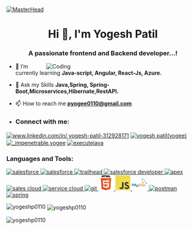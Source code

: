 [![MasterHead](https://user-images.githubusercontent.com/74038190/241765440-80728820-e06b-4f96-9c9e-9df46f0cc0a5.gif)](https://rishavchanda.io)
<h1 align="center">Hi 👋, I'm Yogesh Patil</h1>
<h3 align="center">A passionate frontend and Backend developer...!</h3>
<img align="right" alt="Coding" width="400" src="https://cdn.dribbble.com/users/1162077/screenshots/3848914/programmer.gif">

- 🌱 I’m currently learning **Java-script, Angular, React-Js, Azure.**

- 💬 Ask my Skills **Java,Spring, Spring-Boot,Microservices,Hibernate,RestAPI.**

- 📫 How to reach me **pyogee0110@gmail.com**
- <h3 align="left">Connect with me:</h3>
<p align="left">
<a href="https://linkedin.com/in/www.linkedin.com/in/ yogesh-patil-312928171" target="blank"><img align="center" src="https://raw.githubusercontent.com/rahuldkjain/github-profile-readme-generator/master/src/images/icons/Social/linked-in-alt.svg" alt="www.linkedin.com/in/ yogesh-patil-312928171" height="30" width="40" /></a>
<a href="https://fb.com/yogesh patil(yogee)" target="blank"><img align="center" src="https://raw.githubusercontent.com/rahuldkjain/github-profile-readme-generator/master/src/images/icons/Social/facebook.svg" alt="yogesh patil(yogee)" height="30" width="40" /></a>
<a href="https://instagram.com/_impenetrable.yogee" target="blank"><img align="center" src="https://raw.githubusercontent.com/rahuldkjain/github-profile-readme-generator/master/src/images/icons/Social/instagram.svg" alt="_impenetrable.yogee" height="30" width="40" /></a>
<a href="https://www.youtube.com/c/executejava" target="blank"><img align="center" src="https://raw.githubusercontent.com/rahuldkjain/github-profile-readme-generator/master/src/images/icons/Social/youtube.svg" alt="executejava" height="30" width="40" /></a>
</p>


<h3 align="left">Languages and Tools:</h3>
<p align="left">
  <a href="https://www.salesforce.com" target="_blank" rel="noreferrer">
    <img src="https://cdn.dribbble.com/users/28455/screenshots/2097226/analytics-watch-icon.gif" alt="salesforce" width="40" height="40"/>
  </a>
 <a href="https://www.salesforce.com/trailblazer/iv186wcjhjrvwvky9b" target="_blank" rel="noreferrer">
    <img src="https://abhimanyud3dx.github.io/superqbit-static-resources/resources/images/cert/AI.Associate.png" alt="salesforce" width="40" height="40"/>
  </a>
   <a href="https://trailhead.salesforce.com/" target="_blank" rel="noreferrer">
    <img src="https://www.vhv.rs/dpng/d/422-4226615_salesforce-trailhead-logo-png-transparent-png.png" alt="trailhead" width="40" height="40"/>
  </a>
  <a href="https://developer.salesforce.com" target="_blank" rel="noreferrer">
    <img src="https://th.bing.com/th/id/R.37e424c3c886c136e0b4869cb6ef7a4d?rik=gPBLu6o4ctW4JA&riu=http%3a%2f%2ftheblogreaders.com%2fwp-content%2fuploads%2f2015%2f09%2fSalesforce-Developer.png&ehk=C5ooZl5%2fTK3xgVirIMa%2bZf%2fVkwJeWQoSG3nrs%2fiZQGo%3d&risl=&pid=ImgRaw&r=0" alt="salesforce developer" width="40" height="40"/>
  </a>
  <a href="https://developer.salesforce.com/docs/atlas.en-us.apexcode.meta/apexcode/apex_intro.htm" target="_blank" rel="noreferrer">
    <img src="https://www.vectorlogo.zone/logos/apache_apex/apache_apex-icon.svg" alt="apex" width="40" height="40"/>
  </a>
  
  <a href="https://www.salesforce.com/solutions/sales-cloud/" target="_blank" rel="noreferrer">
    <img src="https://strategicgrowthinc.com/wp-content/uploads/2018/02/Cloud-Circle-Blue-Border-Sales-Cloud.png" alt="sales cloud" width="40" height="40"/>
  </a>
  <a href="https://www.salesforce.com/solutions/service-cloud/" target="_blank" rel="noreferrer">
    <img src="https://www.kcloudtechnologies.com/wp-content/uploads/2022/11/FinanceServiceCloudLogo.png" alt="service cloud" width="40" height="40"/>
  </a>
  <a href="https://git-scm.com/" target="_blank" rel="noreferrer">
    <img src="https://www.vectorlogo.zone/logos/git-scm/git-scm-icon.svg" alt="git" width="40" height="40"/>
  </a>
  <a href="https://www.w3.org/html/" target="_blank" rel="noreferrer">
    <img src="https://raw.githubusercontent.com/devicons/devicon/master/icons/html5/html5-original-wordmark.svg" alt="html5" width="40" height="40"/>
  </a>
  <a href="https://developer.mozilla.org/en-US/docs/Web/JavaScript" target="_blank" rel="noreferrer">
    <img src="https://raw.githubusercontent.com/devicons/devicon/master/icons/javascript/javascript-original.svg" alt="javascript" width="40" height="40"/>
  </a>
  <a href="https://www.mysql.com/" target="_blank" rel="noreferrer">
    <img src="https://raw.githubusercontent.com/devicons/devicon/master/icons/mysql/mysql-original-wordmark.svg" alt="mysql" width="40" height="40"/>
  </a>
  <a href="https://postman.com" target="_blank" rel="noreferrer">
    <img src="https://www.vectorlogo.zone/logos/getpostman/getpostman-icon.svg" alt="postman" width="40" height="40"/>
  </a>
  <a href="https://spring.io/" target="_blank" rel="noreferrer">
    <img src="https://www.vectorlogo.zone/logos/springio/springio-icon.svg" alt="spring" width="40" height="40"/>
  </a>
 
</p>

<p><img align="left" src="https://github-readme-stats.vercel.app/api/top-langs?username=yogeshp0110&show_icons=true&locale=en&layout=compact" alt="yogeshp0110" /></p>

<p>&nbsp;<img align="center" src="https://github-readme-stats.vercel.app/api?username=yogeshp0110&show_icons=true&locale=en" alt="yogeshp0110" /></p>

<p><img align="center" src="https://github-readme-streak-stats.herokuapp.com/?user=yogeshp0110&" alt="yogeshp0110" /></p>
